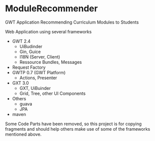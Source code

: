 ModuleRecommender
=================

GWT Application Recommending Curriculum Modules to Students

Web Application using several frameworks

- GWT 2.4
  - UiBudinder
  - Gin, Guice
  - I18N (Server, Client)
  - Ressource Bundles, Messages
- Request Factory
- GWTP 0.7 (GWT Platform)
  - Actions, Presenter
- GXT 3.0
  - GXT, UiBuinder
  - Grid, Tree, other UI Components
- Others
  - guava
  - JPA
- maven

Some Code Parts have been removed, so this project is for copying fragments
and should help others make use of some of the frameworks mentioned above.
